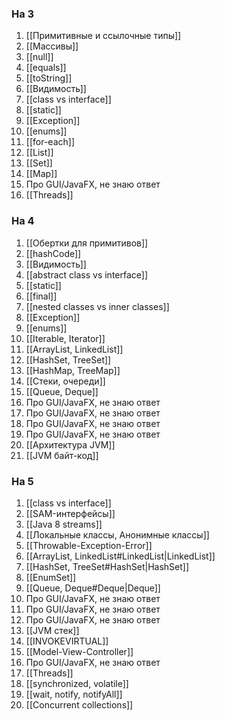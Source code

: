 ### На 3
1. [[Примитивные и ссылочные типы]]
2. [[Массивы]]
3. [[null]]
4. [[equals]]
5. [[toString]]
6. [[Видимость]]
7. [[class vs interface]]
8. [[static]]
9. [[Exception]]
10. [[enums]]
11. [[for-each]]
12. [[List]]
13. [[Set]]
14. [[Map]]
15. Про GUI/JavaFX, не знаю ответ
16. [[Threads]]

### На 4
1. [[Обертки для примитивов]]
2. [[hashCode]]
3. [[Видимость]]
4. [[abstract class vs interface]]
5. [[static]]
6. [[final]]
7. [[nested classes vs inner classes]]
8. [[Exception]]
9. [[enums]]
10. [[Iterable, Iterator]]
11. [[ArrayList, LinkedList]]
12. [[HashSet, TreeSet]]
13. [[HashMap, TreeMap]]
14. [[Стеки, очереди]]
15. [[Queue, Deque]]
16. Про GUI/JavaFX, не знаю ответ
17. Про GUI/JavaFX, не знаю ответ
18. Про GUI/JavaFX, не знаю ответ
19. Про GUI/JavaFX, не знаю ответ
20. [[Архитектура JVM]]
21. [[JVM байт-код]]

### На 5
1. [[class vs interface]]
2. [[SAM-интерфейсы]]
3. [[Java 8 streams]]
4. [[Локальные классы, Анонимные классы]]
5. [[Throwable-Exception-Error]]
6. [[ArrayList, LinkedList#LinkedList|LinkedList]]
7. [[HashSet, TreeSet#HashSet|HashSet]]
8. [[EnumSet]]
9. [[Queue, Deque#Deque|Deque]]
10. Про GUI/JavaFX, не знаю ответ
11. Про GUI/JavaFX, не знаю ответ
12. Про GUI/JavaFX, не знаю ответ
13. [[JVM стек]]
14. [[INVOKEVIRTUAL]]
15. [[Model-View-Controller]]
16. Про GUI/JavaFX, не знаю ответ
17. [[Threads]]
18. [[synchronized, volatile]]
19. [[wait, notify, notifyAll]]
20. [[Concurrent collections]]
